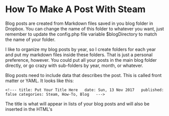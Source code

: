 <!---
title: How To Make A Post With Steam
date: Sun, 03 Nov 2018 12:00:00 MST
published: true
categories: Steam, How-To, Blog
--->

# How To Make A Post With Steam

Blog posts are created from Markdown files saved in you blog folder in Dropbox. You can change the name of this folder to whatever you want, just remember to update the config.php file variable $blogDirectory to match the name of your folder.

I like to organize my blog posts by year, so I create folders for each year and put my markdown files inside these folders. That is just a personal preference, however. You could put all your posts in the main blog folder directly, or go crazy with sub-folders by year, month, or whatever.

Blog posts need to include data that describes the post. This is called front matter or YAML. It looks like this:

`<!---
title: Put Your Title Here  
date: Sun, 13 Nov 2017  
published: false
categories: Steam, How-To, Blog  
--->`

The title is what will appear in lists of your blog posts and will also be inserted in the HTML's <title> tags. The date should be the date that the post was published. Note the date format. It is a bit rigid, but future versions of Steam might try to be a little looser with this field.

If you aren't ready to publish the post yet, set published to false. Otherwise this field is optional. Note that changing a post from "published: true" to "published: false" after a post has been generated does not delete it from your site. This is because Steam tries to be non-destructive, so it doesn't delete html files.

If you want to specify categories, this is simply a comma separated list. 

## RSS
When Steam syncs a new file from Dropbox it recreates the RSS feeds. Two flavors of RSS are generated, XML and JSON. 